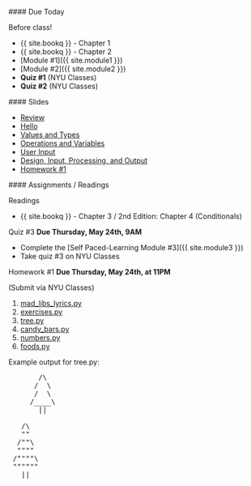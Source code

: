 <a name="class2"></a>
<article class="due" markdown="block">
####  Due Today

Before class!

* {{ site.bookq }} - Chapter 1
* {{ site.bookq }} - Chapter 2
* [Module #1]({{ site.module1 }})
* [Module #2]({{ site.module2 }})
* __Quiz #1__ (NYU Classes)
* __Quiz #2__ (NYU Classes)

</article>

<article class="slides" markdown="block">
####  Slides

* [Review](classes/02/review.html)
* [Hello](classes/02/hello.html) 
* [Values and Types](classes/02/values-and-types.html)
* [Operations and Variables](classes/02/operations-and-variables.html)
* [User Input](classes/02/user-input.html)
* [Design, Input, Processing, and Output](classes/02/design-input-output.html)
* [Homework #1](#homework1)

</article>

<article class="assignments" markdown="block">
####  Assignments / Readings		

<a name="homework1"></a>

Readings

* {{ site.bookq }} - Chapter 3 / 2nd Edition: Chapter 4 (Conditionals)

Quiz #3 __Due Thursday, May 24th, 9AM__

* Complete the [Self Paced-Learning Module #3]({{ site.module3 }})
* Take quiz #3 on NYU Classes

Homework #1 __Due Thursday, May 24th, at 11PM__ 

(Submit via NYU Classes)

1. [mad_libs_lyrics.py](homework/hw01/mad_libs_lyrics.py)
2. [exercises.py](homework/hw01/exercises.py)
3. [tree.py](homework/hw01/tree.py)
4. [candy_bars.py](homework/hw01/candy_bars.py)
5. [numbers.py](homework/hw01/numbers.py)
6. [foods.py](homework/hw01/foods.py)

Example output for tree.py:

<pre>
       /\
      /  \
      /  \
     /____\
       ||

   /\
   ""
  /""\ 
  """"
 /""""\
 """""" 
   ||
</pre>
<!--_-->


</article>


